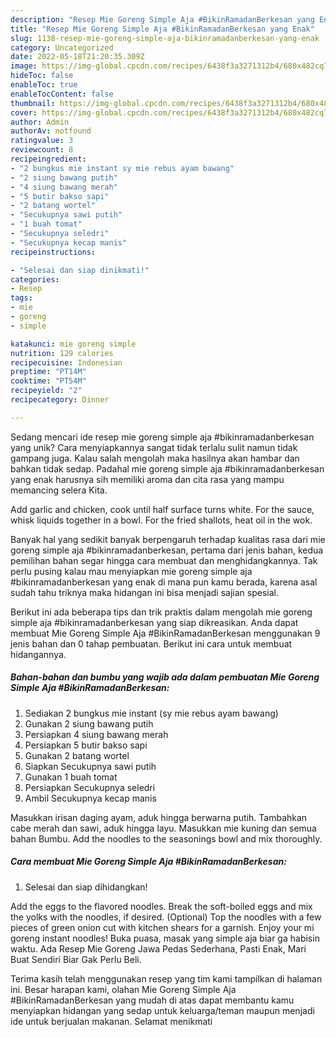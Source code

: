 ```yaml
---
description: "Resep Mie Goreng Simple Aja #BikinRamadanBerkesan yang Enak"
title: "Resep Mie Goreng Simple Aja #BikinRamadanBerkesan yang Enak"
slug: 1138-resep-mie-goreng-simple-aja-bikinramadanberkesan-yang-enak
category: Uncategorized
date: 2022-05-18T21:20:35.309Z
image: https://img-global.cpcdn.com/recipes/6438f3a3271312b4/680x482cq70/mie-goreng-simple-aja-bikinramadanberkesan-foto-resep-utama.jpg
hideToc: false
enableToc: true
enableTocContent: false
thumbnail: https://img-global.cpcdn.com/recipes/6438f3a3271312b4/680x482cq70/mie-goreng-simple-aja-bikinramadanberkesan-foto-resep-utama.jpg
cover: https://img-global.cpcdn.com/recipes/6438f3a3271312b4/680x482cq70/mie-goreng-simple-aja-bikinramadanberkesan-foto-resep-utama.jpg
author: Admin
authorAv: notfound
ratingvalue: 3
reviewcount: 8
recipeingredient:
- "2 bungkus mie instant sy mie rebus ayam bawang"
- "2 siung bawang putih"
- "4 siung bawang merah"
- "5 butir bakso sapi"
- "2 batang wortel"
- "Secukupnya sawi putih"
- "1 buah tomat"
- "Secukupnya seledri"
- "Secukupnya kecap manis"
recipeinstructions:

- "Selesai dan siap dinikmati!"
categories:
- Resep
tags:
- mie
- goreng
- simple

katakunci: mie goreng simple 
nutrition: 129 calories
recipecuisine: Indonesian
preptime: "PT14M"
cooktime: "PT54M"
recipeyield: "2"
recipecategory: Dinner

---
```





Sedang mencari ide resep mie goreng simple aja #bikinramadanberkesan yang unik? Cara menyiapkannya sangat tidak terlalu sulit namun tidak gampang juga. Kalau salah mengolah maka hasilnya akan hambar dan bahkan tidak sedap. Padahal mie goreng simple aja #bikinramadanberkesan yang enak harusnya sih memiliki aroma dan cita rasa yang mampu memancing selera Kita.





Add garlic and chicken, cook until half surface turns white. For the sauce, whisk liquids together in a bowl. For the fried shallots, heat oil in the wok.

Banyak hal yang sedikit banyak berpengaruh terhadap kualitas rasa dari mie goreng simple aja #bikinramadanberkesan, pertama dari jenis bahan, kedua pemilihan bahan segar hingga cara membuat dan menghidangkannya. Tak perlu pusing kalau mau menyiapkan mie goreng simple aja #bikinramadanberkesan yang enak di mana pun kamu berada, karena asal sudah tahu triknya maka hidangan ini bisa menjadi sajian spesial.






Berikut ini ada beberapa tips dan trik praktis dalam mengolah mie goreng simple aja #bikinramadanberkesan yang siap dikreasikan. Anda dapat membuat Mie Goreng Simple Aja #BikinRamadanBerkesan menggunakan 9 jenis bahan dan 0 tahap pembuatan. Berikut ini cara untuk membuat hidangannya.

<!--inarticleads1-->

##### Bahan-bahan dan bumbu yang wajib ada dalam pembuatan Mie Goreng Simple Aja #BikinRamadanBerkesan:

1. Sediakan 2 bungkus mie instant (sy mie rebus ayam bawang)
1. Gunakan 2 siung bawang putih
1. Persiapkan 4 siung bawang merah
1. Persiapkan 5 butir bakso sapi
1. Gunakan 2 batang wortel
1. Siapkan Secukupnya sawi putih
1. Gunakan 1 buah tomat
1. Persiapkan Secukupnya seledri
1. Ambil Secukupnya kecap manis


Masukkan irisan daging ayam, aduk hingga berwarna putih. Tambahkan cabe merah dan sawi, aduk hingga layu. Masukkan mie kuning dan semua bahan Bumbu. Add the noodles to the seasonings bowl and mix thoroughly. 

<!--inarticleads2-->

##### Cara membuat Mie Goreng Simple Aja #BikinRamadanBerkesan:


1. Selesai dan siap dihidangkan!

Add the eggs to the flavored noodles. Break the soft-boiled eggs and mix the yolks with the noodles, if desired. (Optional) Top the noodles with a few pieces of green onion cut with kitchen shears for a garnish. Enjoy your mi goreng instant noodles! Buka puasa, masak yang simple aja biar ga habisin waktu. Ada Resep Mie Goreng Jawa Pedas Sederhana, Pasti Enak, Mari Buat Sendiri Biar Gak Perlu Beli. 

Terima kasih telah menggunakan resep yang tim kami tampilkan di halaman ini. Besar harapan kami, olahan Mie Goreng Simple Aja #BikinRamadanBerkesan yang mudah di atas dapat membantu kamu menyiapkan hidangan yang sedap untuk keluarga/teman maupun menjadi ide untuk berjualan makanan. Selamat menikmati
